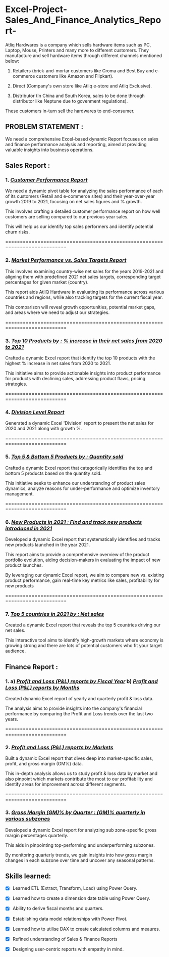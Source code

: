 # Excel-Project-Sales_And_Finance_Analytics_Report-
Atliq Hardwares is a company which sells hardware items such as PC, Laptop, Mouse, Printers and many more to different customers. They manufacture and sell hardware items through different channels mentioned below:

1. Retailers (brick-and-mortar customers like Croma and Best Buy and e-commerce customers like Amazon and Flipkart).

2. Direct (Company's own store like Atliq e-store and Atliq Exclusive).

3. Distributor (In China and South Korea, sales to be done through distributor like Neptune due to govenment regulations).

These customers in-turn sell the hardwares to end-consumer.

## PROBLEM STATEMENT :
  We need a comprehensive Excel-based dynamic Report focuses on sales and finance performance analysis and reporting, aimed at providing valuable insights into business operations.

## Sales Report : 
  
### 1. _[Customer Performance Report](https://github.com/RohitWadhave/Excel-Project-Sales_And_Finance_Analytics_Report-/blob/main/Sales%20Reports/Customer%20Net%20Sales%20Performance.pdf)_

 We need a dynamic pivot table for analyzing the sales performance of each of its customers (Retail and e-commerce sites) and their year-over-year growth 2019 to 2021, focusing on net sales figures and % growth. 
 
 This involves crafting a detailed customer performance report on how well customers are selling compared to our previous year sales.
 
 This will help us our identify top sales performers and identify potential churn risks.
 
===========================================================================
### 2. _[Market Performance vs. Sales Targets Report](https://github.com/RohitWadhave/Excel-Project-Sales_And_Finance_Analytics_Report-/blob/main/Sales%20Reports/Market%20Performance%20VS%20Target.pdf)_ 

 This involves examining country-wise net sales for the years 2019-2021 and aligning them with predefined 2021 net sales targets, corresponding target percentages for given market (country).

 This report aids AtliQ Hardware in evaluating its performance across various countries and regions, while also tracking targets for the current fiscal year.
 
 This comparison will reveal growth opportunities, potential market gaps, and areas where we need to adjust our strategies.

===========================================================================
### 3. _[Top 10 Products by : % increase in their net sales from 2020 to 2021](https://github.com/RohitWadhave/Excel-Project-Sales_And_Finance_Analytics_Report-/blob/main/Sales%20Reports/Business%20Inquiries/Top%2010%20Products.pdf)_
Crafted a dynamic Excel report that identify the top 10 products with the highest % increase in net sales from 2020 to 2021.  

This initiative aims to provide actionable insights into product performance for products with declining sales, addressing product flaws, pricing strategies.

===========================================================================
### 4. _[Division Level Report](https://github.com/RohitWadhave/Excel-Project-Sales_And_Finance_Analytics_Report-/blob/main/Sales%20Reports/Business%20Inquiries/Division%20Level%20Report.pdf)_
Generated a dynamic Excel 'Division' report to present the net sales for 2020 and 2021 along with growth %.

===========================================================================
### 5. _[Top 5 & Bottom 5 Products by : Quantity sold](https://github.com/RohitWadhave/Excel-Project-Sales_And_Finance_Analytics_Report-/blob/main/Sales%20Reports/Business%20Inquiries/Top%20and%20Bottom%20products%20-%20QTY.pdf)_
Crafted a dynamic Excel report that categorically identifies the top and bottom 5 products based on the quantity sold. 

This initiative seeks to enhance our understanding of product sales dynamics, analyze reasons for under-performance and optimize inventory management.

===========================================================================
### 6. _[New Products in 2021 : Find and track new products introduced in 2021](https://github.com/RohitWadhave/Excel-Project-Sales_And_Finance_Analytics_Report-/blob/main/Sales%20Reports/Business%20Inquiries/New%20Products%20-%202021.pdf)_
Developed a dynamic Excel report that systematically identifies and tracks new products launched in the year 2021. 

This report aims to provide a comprehensive overview of the product portfolio evolution, aiding decision-makers in evaluating the impact of new product launches.

By leveraging our dynamic Excel report, we aim to compare new vs. existing product performance, gain real-time key metrics like sales, profitability for new products

===========================================================================
### 7. _[Top 5 countries in 2021 by : Net sales](https://github.com/RohitWadhave/Excel-Project-Sales_And_Finance_Analytics_Report-/blob/main/Sales%20Reports/Business%20Inquiries/Top%205%20Countries.pdf)_
Created a dynamic Excel report that reveals the top 5 countries driving our net sales. 

This interactive tool aims to identify high-growth markets where economy is growing strong and there are lots of potential customers who fit your target audience.


## Finance Report :

### 1. a) _[Profit and Loss (P&L) reports by Fiscal Year](https://github.com/RohitWadhave/Excel-Project-Sales_And_Finance_Analytics_Report-/blob/main/Finance%20Reports/P%20%26%20L%20by%20Fiscal%20Year.pdf)_                                                        b) _[Profit and Loss (P&L) reports by Months](https://github.com/RohitWadhave/Excel-Project-Sales_And_Finance_Analytics_Report-/blob/main/Finance%20Reports/P%20%26%20L%20by%20Months%20-%20Double%20page.pdf)_
Created dynamic Excel report of yearly and quarterly profit & loss data. 

The analysis aims to provide insights into the company's financial performance by comparing the Profit and Loss trends over the last two years. 

===========================================================================
### 2.    _[Profit and Loss (P&L) reports by Markets](https://github.com/RohitWadhave/Excel-Project-Sales_And_Finance_Analytics_Report-/blob/main/Finance%20Reports/P%20%26%20L%20by%20Markets.pdf)_
Built a dynamic Excel report that dives deep into market-specific sales, profit, and gross margin (GM%) data. 

This in-depth analysis allows us to study profit & loss data by market and also pinpoint which markets contribute the most to our profitability and identify areas for improvement across different segments.

===========================================================================
### 3. _[Gross Margin (GM)% by Quarter : (GM)% quarterly in various subzones](https://github.com/RohitWadhave/Excel-Project-Sales_And_Finance_Analytics_Report-/blob/main/Finance%20Reports/GM%20%25%20by%20Quarters%20(sub_zone).pdf)_
Developed a dynamic Excel report for analyzing sub zone-specific gross margin percentages quarterly. 

This aids in pinpointing top-performing and underperforming subzones.   

By monitoring quarterly trends, we gain insights into how gross margin changes in each subzone over time and uncover any seasonal patterns.



## Skills learned:
- [x]	Learned ETL (Extract, Transform, Load) using Power Query.
- [x]	Learned how to create a dimension date table using Power Query.
- [x]	Ability to derive fiscal months and quarters.
- [x]	Establishing data model relationships with Power Pivot.
- [x]	Learned how to utilise DAX to create calculated columns and meaures.
- [x]	Refined understanding of Sales & Finance Reports
- [x]	Designing user-centric reports with empathy in mind.

